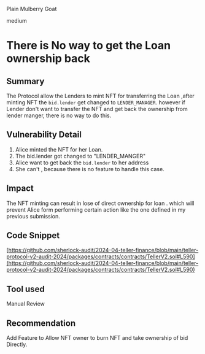 Plain Mulberry Goat

medium

# There is No way to get the Loan ownership back

## Summary
The Protocol allow the Lenders to mint NFT for transferring the Loan ,after minting NFT the `bid.lender` get changed to `LENDER_MANAGER`. however if Lender don't want to transfer the NFT and get back the ownership from lender manger, there is no way to do this.

## Vulnerability Detail
1. Alice minted the NFT for her Loan.
2. The bid.lender got changed to "LENDER_MANGER"
3. Alice want to get back the `bid.lender` to her address
4. She can't , because there is no feature to handle this case.

## Impact
The NFT minting can result in lose of direct ownership for loan . which will prevent Alice form performing certain action like the one defined in my previous submission.  
## Code Snippet
[https://github.com/sherlock-audit/2024-04-teller-finance/blob/main/teller-protocol-v2-audit-2024/packages/contracts/contracts/TellerV2.sol#L590](https://github.com/sherlock-audit/2024-04-teller-finance/blob/main/teller-protocol-v2-audit-2024/packages/contracts/contracts/TellerV2.sol#L590)

## Tool used

Manual Review

## Recommendation
Add Feature to Allow NFT owner to burn NFT and take ownership of bid Directly.
